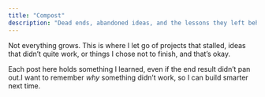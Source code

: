```yaml
---
title: "Compost"
description: "Dead ends, abandoned ideas, and the lessons they left behind."
---
```


Not everything grows. This is where I let go of projects that stalled, ideas that didn’t quite work, or things I chose not to finish, and that’s okay. 

Each post here holds something I learned, even if the end result didn’t pan out.I want to remember *why* something didn’t work, so I can build smarter next time.
